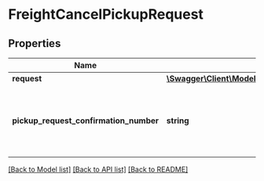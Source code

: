 # FreightCancelPickupRequest

## Properties
Name | Type | Description | Notes
------------ | ------------- | ------------- | -------------
**request** | [**\Swagger\Client\Model\FreightCancelPickupRequestRequest**](FreightCancelPickupRequestRequest.md) |  | 
**pickup_request_confirmation_number** | **string** | Confirmation number of the pickup ground freight shipment to cancel. | 

[[Back to Model list]](../../README.md#documentation-for-models) [[Back to API list]](../../README.md#documentation-for-api-endpoints) [[Back to README]](../../README.md)

